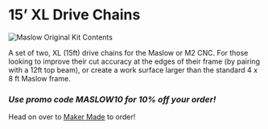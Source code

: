 # 15’ XL Drive Chains

![Maslow Original Kit Contents](https://raw.githubusercontent.com/MaslowCommunityGarden/Drive-Chains/Updates-August-2021/15_Chains.jpg)

A set of two, XL (15ft) drive chains for the Maslow or M2 CNC.  For those looking to improve their cut accuracy at the edges of their frame (by pairing with a 12ft top beam), or create a work surface larger than the standard 4 x 8 ft Maslow frame.

### ***Use promo code MASLOW10 for 10% off your order!***  

Head on over to [Maker Made](https://makermade.com/collections/all/products/maslow-m2-cnc-15ft-drive-chains-2-chain-slack-sprocket-accessory) to order!
